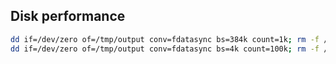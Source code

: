 ## Disk performance

```bash
dd if=/dev/zero of=/tmp/output conv=fdatasync bs=384k count=1k; rm -f /tmp/output
dd if=/dev/zero of=/tmp/output conv=fdatasync bs=4k count=100k; rm -f /tmp/output
```
<!--stackedit_data:
eyJoaXN0b3J5IjpbNjQ1NjIxMTEyLC0yMDgyNjQxMzA5XX0=
-->